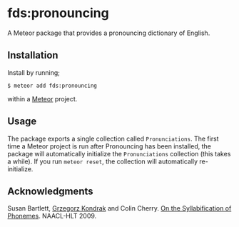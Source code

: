 fds:pronouncing
===========

A Meteor package that provides a pronouncing dictionary of English.


Installation
------------

Install by running;

```ShellSession
$ meteor add fds:pronouncing
```

within a [Meteor](https://www.meteor.com/) project.


Usage
-----

The package exports a single collection called `Pronunciations`. The first time
a Meteor project is run after Pronouncing has been installed, the package will
automatically initialize the `Pronunciations` collection (this takes a while).
If you run `meteor reset`, the collection will automatically re-initialize.


Acknowledgments
---------------

Susan Bartlett, [Grzegorz Kondrak](http://webdocs.cs.ualberta.ca/~kondrak/)
and Colin Cherry.
[On the Syllabification of Phonemes](http://webdocs.cs.ualberta.ca/~kondrak/papers/naacl09.pdf).
NAACL-HLT 2009.

